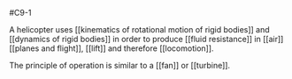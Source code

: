 #C9-1 

A helicopter uses [[kinematics of rotational motion of rigid bodies]] and [[dynamics of rigid bodies]] in order to produce [[fluid resistance]] in [[air]] [[planes and flight]], [[lift]] and therefore [[locomotion]]. 

The principle of operation is similar to a [[fan]] or [[turbine]].